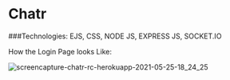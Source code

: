# Chatr

###Technologies: EJS, CSS, NODE JS, EXPRESS JS, SOCKET.IO

How the Login Page looks Like: 

![screencapture-chatr-rc-herokuapp-2021-05-25-18_24_25](https://user-images.githubusercontent.com/83709983/119501697-bb441280-bd86-11eb-8e68-96f8a337e035.jpg)


